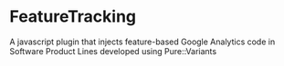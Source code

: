 # FeatureTracking
A javascript plugin that injects feature-based Google Analytics code in Software Product Lines developed using Pure::Variants
